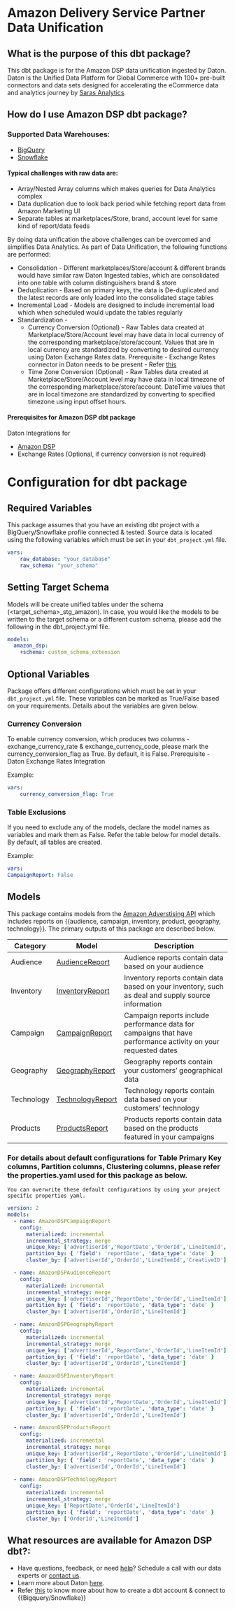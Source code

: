 # Amazon Delivery Service Partner Data Unification
## What is the purpose of this dbt package?
This dbt package is for the Amazon DSP data unification ingested by Daton. Daton is the Unified Data Platform for Global Commerce with 100+ pre-built connectors and data sets designed for accelerating the eCommerce data and analytics journey by [Saras Analytics](https://sarasanalytics.com).

## How do I use Amazon DSP dbt package?
### Supported Data Warehouses:
- [BigQuery](https://sarasanalytics.com/blog/what-is-google-bigquery/)
- [Snowflake](https://sarasanalytics.com/daton/snowflake/)

#### Typical challenges with raw data are:
- Array/Nested Array columns which makes queries for Data Analytics complex
- Data duplication due to look back period while fetching report data from Amazon Marketing UI
- Separate tables at marketplaces/Store, brand, account level for same kind of report/data feeds

By doing data unification the above challenges can be overcomed and simplifies Data Analytics. 
As part of Data Unification, the following functions are performed:
- Consolidation - Different marketplaces/Store/account & different brands would have similar raw Daton Ingested tables, which are consolidated into one table with column distinguishers brand & store
- Deduplication - Based on primary keys, the data is De-duplicated and the latest records are only loaded into the consolidated stage tables
- Incremental Load - Models are designed to include incremental load which when scheduled would update the tables regularly
- Standardization -
	- Currency Conversion (Optional) - Raw Tables data created at Marketplace/Store/Account level may have data in local currency of the corresponding marketplace/store/account. Values that are in local currency are standardized by converting to desired currency using Daton Exchange Rates data.
	  Prerequisite - Exchange Rates connector in Daton needs to be present - Refer [this](https://github.com/saras-daton/currency_exchange_rates)
	- Time Zone Conversion (Optional) - Raw Tables data created at Marketplace/Store/Account level may have data in local timezone of the corresponding marketplace/store/account. DateTime values that are in local timezone are standardized by converting to specified timezone using input offset hours.

#### Prerequisites for Amazon DSP dbt package 
Daton Integrations for  
- [Amazon DSP](https://sarasanalytics.com/daton/amazon-dsp/) 
- Exchange Rates (Optional, if currency conversion is not required)


# Configuration for dbt package 

## Required Variables

This package assumes that you have an existing dbt project with a BigQuery/Snowflake profile connected & tested. Source data is located using the following variables which must be set in your `dbt_project.yml` file.
```yaml
vars:
    raw_database: "your_database"
    raw_schema: "your_schema"
```

## Setting Target Schema

Models will be create unified tables under the schema (<target_schema>_stg_amazon). In case, you would like the models to be written to the target schema or a different custom schema, please add the following in the dbt_project.yml file.

```yaml
models:
  amazon_dsp:
    +schema: custom_schema_extension
```

## Optional Variables

Package offers different configurations which must be set in your `dbt_project.yml` file. These variables can be marked as True/False based on your requirements. Details about the variables are given below.

### Currency Conversion 

To enable currency conversion, which produces two columns - exchange_currency_rate & exchange_currency_code, please mark the currency_conversion_flag as True. By default, it is False.
Prerequisite - Daton Exchange Rates Integration

Example:
```yaml
vars:
    currency_conversion_flag: True
```

### Table Exclusions

If you need to exclude any of the models, declare the model names as variables and mark them as False. Refer the table below for model details. By default, all tables are created.

Example:
```yaml
vars:
CampaignReport: False
```

## Models

This package contains models from the [Amazon Adverstising API](https://sarasanalytics.com/daton/amazon-ads/) which includes reports on {{audience, campaign, inventory, product, geography, technology}}. The primary outputs of this package are described below.

| **Category**                 | **Model**  | **Description** |
| ------------------------- | ---------------| ----------------------- |
|Audience | [AudienceReport](models/AmazonDSP/AmazonDSPAudienceReport.sql)  | Audience reports contain data based on your audience |
|Inventory | [InventoryReport](models/AmazonDSP/AmazonDSPInventoryReport.sql)  | Inventory reports contain data based on your inventory, such as deal and supply source information |
|Campaign | [CampaignReport](models/AmazonDSP/AmazonDSPCampaignReport.sql)  | Campaign reports include performance data for campaigns that have performance activity on your requested dates |
|Geography | [GeographyReport](models/AmazonDSP/AmazonDSPGeographyReport.sql)| Geography reports contain your customers’ geographical data |
|Technology | [TechnologyReport](models/AmazonDSP/AmazonDSPTechnologyReport.sql)| Technology reports contain data based on your customers’ technology |
|Products | [ProductsReport](models/AmazonDSP/AmazonDSPProductsReport.sql)| Products reports contain data based on the products featured in your campaigns|





### For details about default configurations for Table Primary Key columns, Partition columns, Clustering columns, please refer the properties.yaml used for this package as below. 
	You can overwrite these default configurations by using your project specific properties yaml.
```yaml
version: 2
models:
  - name: AmazonDSPCampaignReport
    config:
      materialized: incremental
      incremental_strategy: merge
      unique_key: ['advertiserId','ReportDate','OrderId','LineItemId','CreativeID','CreativeAdId']
      partition_by: { 'field': 'reportDate', 'data_type': 'date' }
      cluster_by: ['advertiserId','OrderId','LineItemId','CreativeID'] 

  - name: AmazonDSPAudienceReport
    config:
      materialized: incremental
      incremental_strategy: merge
      unique_key: ['advertiserId','ReportDate','OrderId','LineItemId']
      partition_by: { 'field': 'reportDate', 'data_type': 'date' }
      cluster_by: ['advertiserId','OrderId','LineItemId'] 

  - name: AmazonDSPGeographyReport
    config:
      materialized: incremental
      incremental_strategy: merge
      unique_key: ['advertiserId','ReportDate','OrderId','LineItemId']
      partition_by: { 'field': 'reportDate', 'data_type': 'date' }
      cluster_by: ['advertiserId','OrderId','LineItemId'] 

  - name: AmazonDSPInventoryReport
    config:
      materialized: incremental
      incremental_strategy: merge
      unique_key: ['advertiserId','ReportDate','OrderId','LineItemId']
      partition_by: { 'field': 'reportDate', 'data_type': 'date' }
      cluster_by: ['advertiserId','OrderId','LineItemId'] 

  - name: AmazonDSPProductsReport
    config:
      materialized: incremental
      incremental_strategy: merge
      unique_key: ['advertiserId','ReportDate','OrderId','LineItemId']
      partition_by: { 'field': 'reportDate', 'data_type': 'date' }
      cluster_by: ['advertiserId','OrderId','LineItemId'] 
      
  - name: AmazonDSPTechnologyReport
    config:
      materialized: incremental
      incremental_strategy: merge
      unique_key: ['ReportDate','OrderId','LineItemId']
      partition_by: { 'field': 'reportDate', 'data_type': 'date' }
      cluster_by: ['OrderId','LineItemId'] 


```



## What resources are available for Amazon DSP dbt?:
- Have questions, feedback, or need [help](https://calendly.com/srinivas-janipalli/30min)? Schedule a call with our data experts or [contact us](https://sarasanalytics.com/contact).
- Learn more about Daton [here](https://sarasanalytics.com/daton/).
- Refer [this](https://youtu.be/6zDTbM6OUcs) to know more about how to create a dbt account & connect to {{Bigquery/Snowflake}}
